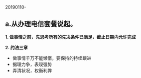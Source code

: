 20190110-
## a.从办理电信套餐说起。
__1. 做事情之前，先思考所有的先决条件已满足，截止日期内允许完成__

__2. 约法三章__
   * 做事情千万不能懒惰，要保持的持续跟进
   * 据理力争，表现强势
   * 弄清状况，权衡利弊


